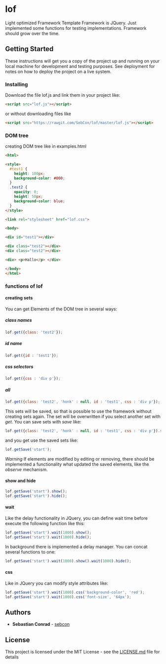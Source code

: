 # lof
Light optimized Framework
Template Framework is JQuery. Just implemented some functions for testing implementations. Framework should grow over the time.


## Getting Started

These instructions will get you a copy of the project up and running on your local machine for development and testing purposes. See deployment for notes on how to deploy the project on a live system.

### Installing

Download the file lof.js and link them in your project like:
```html
<script src="lof.js"></script>
```
or without downloading files like
```html
<script src="https://rawgit.com/SebCon/lof/master/lof.js"></script>
```

### DOM tree
creating DOM tree like in examples.html

```html
<html>

<style>
  #test1 {
    height: 100px;
    background-color: #000;
  }
  .test2 {
    opacity: 0;
    height: 50px;
    background-color: blue;
  }
</style>

<link rel="stylesheet" href="lof.css">

<body>

<div id="test1"></div>

<div class="test2"></div>
<div class="test2"></div>

<div> <p>Hallo</p> </div>

</body>
</html>
```


### functions of lof

#### creating sets
You can get Elements of the DOM tree in several ways:

##### class names
```javascript
lof.get({class: 'test2'});
```

##### id name
```javascript
lof.get({id : 'test1'});
```

##### css selectors
```javascript
lof.get({css : 'div p'});
```

##### all
```javascript
lof.get({class: 'test2', 'honk' : null, id : 'test1', css : 'div p'});
```

This sets will be saved, so that is possible to use the framework without creating sets again. The set will be overwritten if you select another set with *get*. You can save sets with *save* like:

```javascript
lof.get({class: 'test2', 'honk' : null, id : 'test1', css : 'div p'}).save('start');
```
and you get use the saved sets like:
```javascript
lof.getSave('start');
```

*Warning*
If elements are modified by editing or removing, there should be implemented a functionality what updated the saved elements, like the *observe* mechanism.

									 
#### show and hide
```javascript
lof.getSave('start').show();
lof.getSave('start').hide();
```

#### wait
Like the delay functionality in JQuery, you can define wait time before execute the following function like this:
```javascript
lof.getSave('start').wait(1000).show();
lof.getSave('start').wait(1000).hide();
```

In background there is implemented a delay manager. You can concat several functions to one:
```javascript
lof.getSave('start').wait(1000).show().wait(1000).hide();
```

#### css
Like in JQuery you can modify style attributes like:
```javascript
lof.getSave('start').wait(1000).css('background-color', 'red');
lof.getSave('start').wait(1000).css('font-size', '64px');
```


## Authors

* **Sebastian Conrad** - [sebcon](http://www.sebcon.de)

## License

This project is licensed under the MIT License - see the [LICENSE.md](LICENSE.md) file for details


